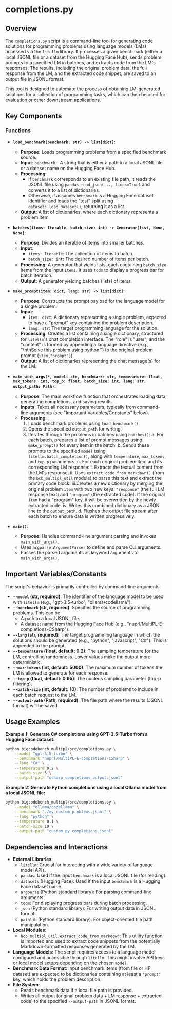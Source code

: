 # completions.py

## Overview

The `completions.py` script is a command-line tool for generating code solutions for programming problems using language models (LMs) accessed via the `litellm` library. It processes a given benchmark (either a local JSONL file or a dataset from the Hugging Face Hub), sends problem prompts to a specified LM in batches, and extracts code from the LM's responses. The results, including the original problem data, the full response from the LM, and the extracted code snippet, are saved to an output file in JSONL format.

This tool is designed to automate the process of obtaining LM-generated solutions for a collection of programming tasks, which can then be used for evaluation or other downstream applications.

## Key Components

### Functions

-   **`load_benchmark(benchmark: str) -> list[dict]`**:
    -   **Purpose**: Loads programming problems from a specified benchmark source.
    -   **Input**: `benchmark` - A string that is either a path to a local JSONL file or a dataset name on the Hugging Face Hub.
    -   **Processing**:
        -   If `benchmark` corresponds to an existing file path, it reads the JSONL file using `pandas.read_json(..., lines=True)` and converts it to a list of dictionaries.
        -   Otherwise, it assumes `benchmark` is a Hugging Face dataset identifier and loads the "test" split using `datasets.load_dataset()`, returning it as a list.
    -   **Output**: A list of dictionaries, where each dictionary represents a problem item.

-   **`batches(items: Iterable, batch_size: int) -> Generator[list, None, None]`**:
    -   **Purpose**: Divides an iterable of items into smaller batches.
    -   **Input**:
        -   `items: Iterable`: The collection of items to batch.
        -   `batch_size: int`: The desired number of items per batch.
    -   **Processing**: A generator that yields lists, each containing `batch_size` items from the input `items`. It uses `tqdm` to display a progress bar for batch iteration.
    -   **Output**: A generator yielding batches (lists) of items.

-   **`make_prompt(item: dict, lang: str) -> list[dict]`**:
    -   **Purpose**: Constructs the prompt payload for the language model for a single problem.
    -   **Input**:
        -   `item: dict`: A dictionary representing a single problem, expected to have a "prompt" key containing the problem description.
        -   `lang: str`: The target programming language for the solution.
    -   **Processing**: Creates a list containing a single dictionary, structured for `litellm`'s chat completion interface. The "role" is "user", and the "content" is formed by appending a language directive (e.g., "\n\nSolve this problem using python.") to the original problem prompt (`item["prompt"]`).
    -   **Output**: A list of dictionaries representing the chat message(s) for the LM.

-   **`main_with_args(*, model: str, benchmark: str, temperature: float, max_tokens: int, top_p: float, batch_size: int, lang: str, output_path: Path)`**:
    -   **Purpose**: The main workflow function that orchestrates loading data, generating completions, and saving results.
    -   **Inputs**: Takes all necessary parameters, typically from command-line arguments (see "Important Variables/Constants" below).
    -   **Processing**:
        1.  Loads benchmark problems using `load_benchmark()`.
        2.  Opens the specified `output_path` for writing.
        3.  Iterates through the problems in batches using `batches()`:
            a.  For each batch, prepares a list of prompt messages using `make_prompt()` for every item in the batch.
            b.  Sends these prompts to the specified `model` using `litellm.batch_completion()`, along with `temperature`, `max_tokens`, and `top_p` parameters.
            c.  For each original problem item and its corresponding LM response:
                i.  Extracts the textual content from the LM's response.
                ii. Uses `extract_code_from_markdown()` (from the `bcb_multipl_util` module) to parse this text and extract the primary code block.
                iii.Creates a new dictionary by merging the original problem `item` with two new keys: `"response"` (the full LM response text) and `"program"` (the extracted code). If the original `item` had a "program" key, it will be overwritten by the newly extracted code.
                iv. Writes this combined dictionary as a JSON line to the `output_path`.
            d.  Flushes the output file stream after each batch to ensure data is written progressively.

-   **`main()`**:
    -   **Purpose**: Handles command-line argument parsing and invokes `main_with_args()`.
    -   Uses `argparse.ArgumentParser` to define and parse CLI arguments.
    -   Passes the parsed arguments as keyword arguments to `main_with_args()`.

## Important Variables/Constants

The script's behavior is primarily controlled by command-line arguments:

-   **`--model` (str, required)**: The identifier of the language model to be used with `litellm` (e.g., "gpt-3.5-turbo", "ollama/codellama").
-   **`--benchmark` (str, required)**: Specifies the source of programming problems. This can be:
    -   A path to a local JSONL file.
    -   A dataset name from the Hugging Face Hub (e.g., "nuprl/MultiPL-E-completions-CSharp").
-   **`--lang` (str, required)**: The target programming language in which the solutions should be generated (e.g., "python", "javascript", "C#"). This is appended to the prompt.
-   **`--temperature` (float, default: 0.2)**: The sampling temperature for the LM, controlling randomness. Lower values make the output more deterministic.
-   **`--max-tokens` (int, default: 5000)**: The maximum number of tokens the LM is allowed to generate for each response.
-   **`--top-p` (float, default: 0.95)**: The nucleus sampling parameter (top-p filtering).
-   **`--batch-size` (int, default: 10)**: The number of problems to include in each batch request to the LM.
-   **`--output-path` (Path, required)**: The file path where the results (JSONL format) will be saved.

## Usage Examples

**Example 1: Generate C# completions using GPT-3.5-Turbo from a Hugging Face dataset:**
```bash
python bigcodebench_multipl/src/completions.py \
    --model "gpt-3.5-turbo" \
    --benchmark "nuprl/MultiPL-E-completions-CSharp" \
    --lang "C#" \
    --temperature 0.2 \
    --batch-size 5 \
    --output-path "csharp_completions_output.jsonl"
```

**Example 2: Generate Python completions using a local Ollama model from a local JSONL file:**
```bash
python bigcodebench_multipl/src/completions.py \
    --model "ollama/codellama" \
    --benchmark "./my_custom_problems.jsonl" \
    --lang "python" \
    --temperature 0.1 \
    --batch-size 10 \
    --output-path "custom_py_completions.jsonl"
```

## Dependencies and Interactions

-   **External Libraries**:
    -   `litellm`: Crucial for interacting with a wide variety of language model APIs.
    -   `pandas`: Used if the input `benchmark` is a local JSONL file (for reading).
    -   `datasets` (Hugging Face): Used if the input `benchmark` is a Hugging Face dataset name.
    -   `argparse` (Python standard library): For parsing command-line arguments.
    -   `tqdm`: For displaying progress bars during batch processing.
    -   `json` (Python standard library): For writing output data in JSONL format.
    -   `pathlib` (Python standard library): For object-oriented file path manipulation.
-   **Local Modules**:
    -   `bcb_multipl_util.extract_code_from_markdown`: This utility function is imported and used to extract code snippets from the potentially Markdown-formatted responses generated by the LM.
-   **Language Models**: The script requires access to a language model configured and accessible through `litellm`. This might involve API keys or local model setups depending on the chosen `model`.
-   **Benchmark Data Format**: Input benchmark items (from file or HF dataset) are expected to be dictionaries containing at least a `"prompt"` key, which holds the problem description.
-   **File System**:
    -   Reads benchmark data if a local file path is provided.
    -   Writes all output (original problem data + LM response + extracted code) to the specified `--output-path` in JSONL format.
```
